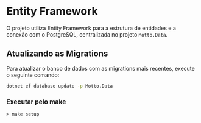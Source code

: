 # Entity Framework

O projeto utiliza Entity Framework para a estrutura de entidades e a conexão com o PostgreSQL, centralizada no projeto `Motto.Data`.

## Atualizando as Migrations

Para atualizar o banco de dados com as migrations mais recentes, execute o seguinte comando:

```sh
dotnet ef database update -p Motto.Data
```

### Executar pelo make
```
> make setup
```